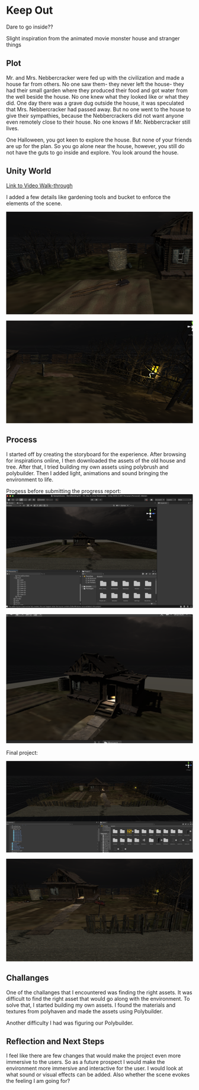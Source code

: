 # Keep Out

Dare to go inside??

Slight inspiration from the animated movie monster house and stranger things


## Plot 

Mr. and Mrs. Nebbercracker were fed up with the civilization and made a house far from others. No one saw them- they never left the house- they had their small garden where they produced their food and got water from the well beside the house. No one knew what they looked like or what they did. One day there was a grave dug outside the house, it was speculated that Mrs. Nebbercracker had passed away. But no one went to the house to give their sympathies, because the Nebbercrackers did not want anyone even remotely close to their house. No one knows if Mr. Nebbercracker still lives.

One Halloween, you got keen to explore the house. But none of your friends are up for the plan. So you go alone near the house, however, you still do not have the guts to go inside and explore. You look around the house.
 

## Unity World

[Link to Video Walk-through](https://youtu.be/3Kr8uASdU2k)


I added a few details like gardening tools and bucket to enforce the elements of the scene.

![Detail](assets/Details1.png)

![Detail](assets/Details2.png)

## Process

I started off by creating the storyboard for the experience. After browsing for inspirations online, I then downloaded the assets of the old house and tree. After that, I tried building my own assets using polybrush and polybuilder. Then I added light, animations and sound bringing the environment to life.


Progess before submitting the progress report:
![](assets/Progress.png)


![](assets/Progress2.png)


Final project:

![](assets/Progress3.png)


![](assets/Details0.png)




## Challanges 

One of the challanges that I encountered was finding the right assets. It was difficult to find the right asset that would go along with the environment. To solve that, I started building my own assets. I found the materials and textures from polyhaven and made the assets using Polybuilder.

Another difficulty I had was figuring our Polybuilder. 


## Reflection and Next Steps

I feel like there are few changes that would make the project even more immersive to the users. So as a future prospect I would make the environment more immersive and interactive for the user. I would look at what sound or visual effects can be added. Also whether the scene evokes the feeling I am going for? 

 
